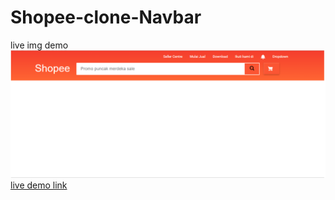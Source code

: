 # Shopee-clone-Navbar

live img demo
<img src="demo.png"></img>
<a href="https://sayyidalijufri.github.io/Shopee-clone-Navbar/">live demo link</a>
